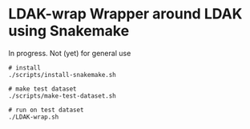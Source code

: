 LDAK-wrap Wrapper around LDAK using Snakemake
=============================================

In progress. Not (yet) for general use

```
# install
./scripts/install-snakemake.sh

# make test dataset
./scripts/make-test-dataset.sh

# run on test dataset
./LDAK-wrap.sh
```
